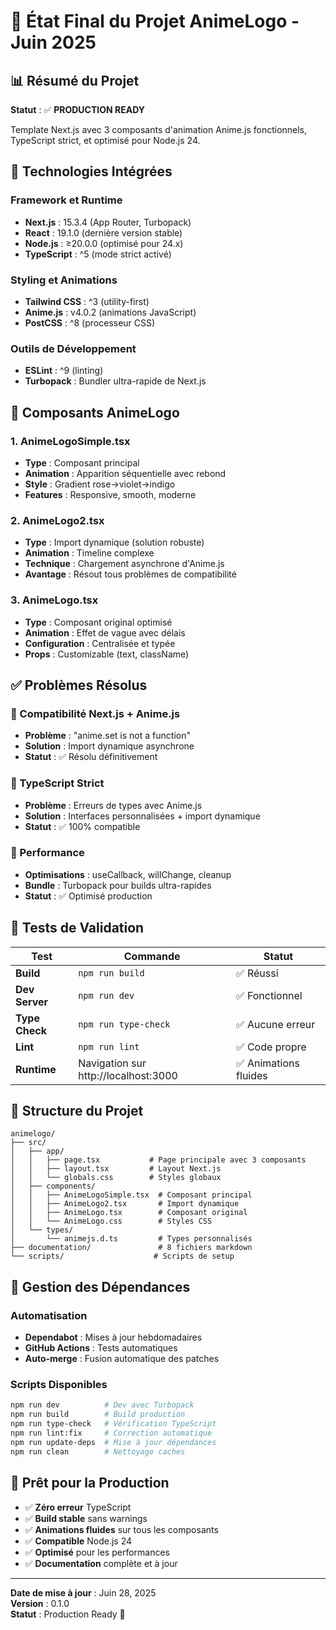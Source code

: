 # 🎯 État Final du Projet AnimeLogo - Juin 2025

## 📊 Résumé du Projet

**Statut** : ✅ **PRODUCTION READY**

Template Next.js avec 3 composants d'animation Anime.js fonctionnels, TypeScript strict, et optimisé pour Node.js 24.

## 🚀 Technologies Intégrées

### Framework et Runtime

- **Next.js** : 15.3.4 (App Router, Turbopack)
- **React** : 19.1.0 (dernière version stable)
- **Node.js** : ≥20.0.0 (optimisé pour 24.x)
- **TypeScript** : ^5 (mode strict activé)

### Styling et Animations

- **Tailwind CSS** : ^3 (utility-first)
- **Anime.js** : v4.0.2 (animations JavaScript)
- **PostCSS** : ^8 (processeur CSS)

### Outils de Développement

- **ESLint** : ^9 (linting)
- **Turbopack** : Bundler ultra-rapide de Next.js

## 🎨 Composants AnimeLogo

### 1. AnimeLogoSimple.tsx

- **Type** : Composant principal
- **Animation** : Apparition séquentielle avec rebond
- **Style** : Gradient rose→violet→indigo
- **Features** : Responsive, smooth, moderne

### 2. AnimeLogo2.tsx

- **Type** : Import dynamique (solution robuste)
- **Animation** : Timeline complexe
- **Technique** : Chargement asynchrone d'Anime.js
- **Avantage** : Résout tous problèmes de compatibilité

### 3. AnimeLogo.tsx

- **Type** : Composant original optimisé
- **Animation** : Effet de vague avec délais
- **Configuration** : Centralisée et typée
- **Props** : Customizable (text, className)

## ✅ Problèmes Résolus

### 🔧 Compatibilité Next.js + Anime.js

- **Problème** : "anime.set is not a function"
- **Solution** : Import dynamique asynchrone
- **Statut** : ✅ Résolu définitivement

### 🔧 TypeScript Strict

- **Problème** : Erreurs de types avec Anime.js
- **Solution** : Interfaces personnalisées + import dynamique
- **Statut** : ✅ 100% compatible

### 🔧 Performance

- **Optimisations** : useCallback, willChange, cleanup
- **Bundle** : Turbopack pour builds ultra-rapides
- **Statut** : ✅ Optimisé production

## 🎯 Tests de Validation

| Test           | Commande                             | Statut                |
| -------------- | ------------------------------------ | --------------------- |
| **Build**      | `npm run build`                      | ✅ Réussi             |
| **Dev Server** | `npm run dev`                        | ✅ Fonctionnel        |
| **Type Check** | `npm run type-check`                 | ✅ Aucune erreur      |
| **Lint**       | `npm run lint`                       | ✅ Code propre        |
| **Runtime**    | Navigation sur http://localhost:3000 | ✅ Animations fluides |

## 📁 Structure du Projet

```
animelogo/
├── src/
│   ├── app/
│   │   ├── page.tsx           # Page principale avec 3 composants
│   │   ├── layout.tsx         # Layout Next.js
│   │   └── globals.css        # Styles globaux
│   ├── components/
│   │   ├── AnimeLogoSimple.tsx  # Composant principal
│   │   ├── AnimeLogo2.tsx       # Import dynamique
│   │   ├── AnimeLogo.tsx        # Composant original
│   │   └── AnimeLogo.css        # Styles CSS
│   └── types/
│       └── animejs.d.ts         # Types personnalisés
├── documentation/               # 8 fichiers markdown
└── scripts/                    # Scripts de setup
```

## 🔄 Gestion des Dépendances

### Automatisation

- **Dependabot** : Mises à jour hebdomadaires
- **GitHub Actions** : Tests automatiques
- **Auto-merge** : Fusion automatique des patches

### Scripts Disponibles

```bash
npm run dev          # Dev avec Turbopack
npm run build        # Build production
npm run type-check   # Vérification TypeScript
npm run lint:fix     # Correction automatique
npm run update-deps  # Mise à jour dépendances
npm run clean        # Nettoyage caches
```

## 🎉 Prêt pour la Production

- ✅ **Zéro erreur** TypeScript
- ✅ **Build stable** sans warnings
- ✅ **Animations fluides** sur tous les composants
- ✅ **Compatible** Node.js 24
- ✅ **Optimisé** pour les performances
- ✅ **Documentation** complète et à jour

---

**Date de mise à jour** : Juin 28, 2025  
**Version** : 0.1.0  
**Statut** : Production Ready 🚀
